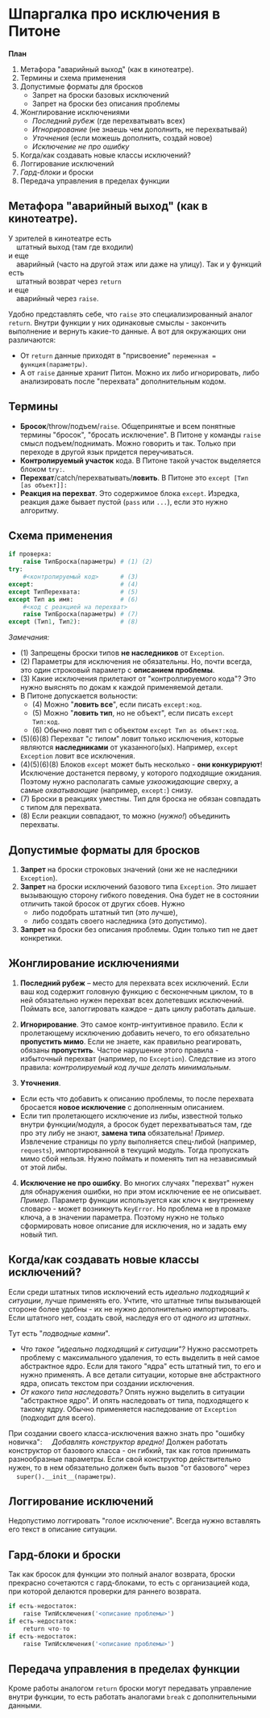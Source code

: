 # Шпаргалка про исключения в Питоне

**План**

1. Метафора "аварийный выход" (как в кинотеатре).
2. Термины и схема применения
3. Допустимые форматы для бросков
   - Запрет на броски базовых исключений
   - Запрет на броски без описания проблемы
4. Жонглирование исключениями
   - *Последний рубеж* (где перехватывать всех)
   - *Игнорирование* (не знаешь чем дополнить, не перехватывай)
   - *Уточнения* (если можешь дополнить, создай новое)
   - *Исключение не про ошибку*
5. Когда/как создавать новые классы исключений?
6. Логгирование исключений
7. *Гард-блоки* и броски
8. Передача управления в пределах функции

## Метафора "аварийный выход" (как в кинотеатре).

У зрителей в кинотеатре есть  
    штатный выход (там где входили)  
и еще  
    аварийный (часто на другой этаж или даже на улицу). 
Так и у функций есть  
    штатный возврат через `return`  
и еще  
    аварийный через `raise`. 

Удобно представлять себе, что `raise` это специализированный аналог `return`. 
Внутри функции у них одинаковые смыслы - закончить выполнение и вернуть какие-то данные. 
А вот для окружающих они различаются: 

 - От `return` данные приходят в "присвоение" `переменная = функция(параметры)`.
 - А от `raise` данные хранит Питон.
Можно их либо игнорировать, либо анализировать после "перехвата" дополнительным кодом.

## Термины

- **Бросок**/throw/подъем/`raise`.
Общепринятые и всем понятные термины "бросок", "бросать исключение".
В Питоне у команды `raise` смысл подъем/поднимать. Можно говорить и так. 
Только при переходе в другой язык придется переучиваться.
- **Контролируемый участок** кода.
В Питоне такой участок выделяется блоком `try:`.
- **Перехват**/catch/перехватывать/**ловить**.
В Питоне это `except [Тип [as объект]]:`
- **Реакция на перехват**.
Это содержимое блока `except`.
Изредка, реакция даже бывает пустой (`pass` или `...`), если это нужно алгоритму.

## Схема применения

```python
if проверка:
    raise ТипБроска(параметры) # (1) (2)
try:
    #<контролируемый код>      # (3)
except:                        # (4)
except ТипПерехвата:           # (5)
except Тип as имя:             # (6)
    #<код с реакцией на перехват>
    raise ТипБроска(параметры) # (7)
except (Тип1, Тип2):           # (8)
```

*Замечания:*

- (1) Запрещены броски типов **не наследников** от `Exception`.
- (2) Параметры для исключения не обязательны. 
Но, почти всегда, это один строковый параметр с **описанием проблемы**.
- (3) Какие исключения прилетают от "контроллируемого кода"?
Это нужно выяснять по докам к каждой применяемой детали.
- В Питоне допускается вольности:
   - (4) Можно "**ловить все**", если писать `except:код`.
   - (5) Можно "**ловить тип**, но не объект", если писать `except Тип:код`.
   - (6) Обычно ловят тип с объектом `except Тип as объект:код`.
- (5)(6)(8) Перехват "*с типом*" ловит только исключения, 
которые являются **наследниками** от указанного(ых).
Например, `except Exception` ловит все исключения. 
- (4)(5)(6)(8) Блоков `except` может быть несколько - **они конкурируют**!
Исключение достанется первому, у которого подходящие ожидания.
Поэтому нужно располагать самые *узкоожидающие* сверху, 
а самые *охватывающие* (например, `except:`) снизу.
- (7) Броски в реакциях уместны. 
Тип для броска не обязан совпадать с типом для перехвата.
- (8) Если реакции совпадают, то можно (*нужно!*) объединить перехваты.

## Допустимые форматы для бросков

1. **Запрет** на броски строковых значений (они же не наследники `Exception`).
2. **Запрет** на броски исключений базового типа `Exception`.
Это лишает вызывающую сторону гибкого поведения. 
Она будет не в состоянии отличить такой бросок от других сбоев.
Нужно 
   - либо подобрать штатный тип (это лучше), 
   - либо создать своего наследника (это допустимо).
3. **Запрет** на броски без описания проблемы.
Один только тип не дает конкретики.

## Жонглирование исключениями

1. **Последний рубеж** – место для перехвата всех исключений.
Если ваш код содержит головную функцию с бесконечным циклом, 
то в ней обязательно нужен перехват всех долетевших исключений. 
Поймать все, залоггировать каждое – дать циклу работать дальше.

2. **Игнорирование**.
Это самое контр-интуитивное правило.
Если к пролетающему исключению добавить нечего, то его обязательно **пропустить мимо**.
Если не знаете, как правильно реагировать, обязаны **пропустить**.
Частое нарушение этого правила - избыточный перехват (например, по `Exception`).
Следствие из этого правила: *контролируемый код лучше делать минимальным*.

3. **Уточнения**.

- Если есть что добавить к описанию проблемы, 
то после перехвата бросается **новое исключение** с дополненным описанием.
- Если тип пролетающего исключение из либы, известной только внутри функции/модуля, 
а бросок будет перехватываться там, где про эту либу не знают, **замена типа** обязательна!
*Пример*. Извлечение страницы по урлу выполняется спец-либой (например, `requests`), 
импортированной в текущий модуль. Тогда пропускать мимо сбой нельзя. 
Нужно поймать и поменять тип на независимый от этой либы.

4. **Исключение не про ошибку**.
Во многих случаях "перехват" нужен для обнаружения ошибки, но при этом исключение ее не описывает.
*Пример*. Параметр функции используется как ключ к внутреннему словарю - может возникнуть `KeyError`. 
Но проблема не в промахе ключа, а в значении параметра.
Поэтому нужно не только сформировать новое описание для исключения, но и задать ему новый тип.

## Когда/как создавать новые классы исключений?
Если среди штатных типов исключений есть *идеально подходящий к ситуации*, лучше применять его.
Учтите, что штатные типы вызывающей стороне более удобны - их не нужно дополнительно импортировать.
Если штатного нет, создать свой, наследуя его от *одного из штатных*.

Тут есть "*подводные камни*".

   - *Что такое "идеально подходящий к ситуации"?*
Нужно рассмотреть проблему с максимального удаления, 
то есть выделить в ней самое абстрактное ядро.
Если для такого "ядра" есть штатный тип, то его и нужно применять. 
А все детали ситуации, которые вне абстрактного ядра, 
описать текстом при создании исключения.
   - *От какого типа наследовать?*
Опять нужно выделить в ситуации "абстрактное ядро".
И опять наследовать от типа, подходящего к такому ядру.
Обычно применяется наследование от `Exception` (подходит для всего).

При создании своего класса-исключения важно знать про "ошибку новичка": 
    *Добавлять конструктор вредно!*
Должен работать конструктор от базового класса - он гибкий, 
так как готов принимать разнообразные параметры.
Если свой конструктор действительно нужен, 
то в нем обязательно должен быть вызов "от базового" через 
    `super().__init__(параметры)`.

## Логгирование исключений
Недопустимо логгировать "голое исключение".
Всегда нужно вставлять его текст в описание ситуации.

## Гард-блоки и броски
Так как бросок для функции это полный аналог возврата, 
броски прекрасно сочетаются с гард-блоками, 
то есть с организацией кода, при которой делаются проверки для раннего возврата.

```python
if есть-недостаток:
    raise ТипИсключения('<описание проблемы>')
if есть-недостаток:
    return что-то
if есть-недостаток:
    raise ТипИсключения('<описание проблемы>')
```

## Передача управления в пределах функции
Кроме работы аналогом `return` броски могут передавать управление внутри функции, 
то есть работать аналогами `break` с дополнительными данными.